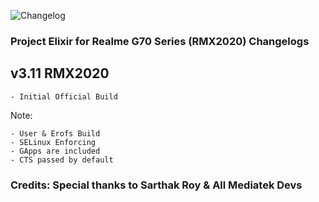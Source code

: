 ![Changelog](https://i.imgur.com/SDKuqap.png)

### Project Elixir for Realme G70 Series (RMX2020) Changelogs

## v3.11 RMX2020
```
- Initial Official Build
```
Note:
```
- User & Erofs Build
- SELinux Enforcing
- GApps are included
- CTS passed by default
```
### Credits: Special thanks to Sarthak Roy & All Mediatek Devs
